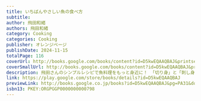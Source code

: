 ```yaml
---
title: いちばんやさしい魚の食べ方
subtitle: 
author: 飛田和緒
authors: 飛田和緒
category: Cooking
categories: Cooking
publisher: オレンジページ
publishDate: 2024-11-15
totalPage: 116
coverUrl: http://books.google.com/books/content?id=D5kwEQAAQBAJ&printsec=frontcover&img=1&zoom=1&edge=curl&source=gbs_api
coverSmallUrl: http://books.google.com/books/content?id=D5kwEQAAQBAJ&printsec=frontcover&img=1&zoom=5&edge=curl&source=gbs_api
description: 飛田さんのシンプルレシピで魚料理をもっと身近に！ 「切り身」と「刺し身」を使った、毎日作りたくなる簡単なメニューから、イクラのしょうゆ漬け、かきのオイル煮、自家製ツナなどのごちそうストックまで、おいしい魚介レシピがそろった一冊。さばき方や下ごしらえも、写真つきでていねいに解説しています。 《コンテンツの紹介》 【第1章】まずは、ここから。切り身と刺し身を使いこなす 切り身／刺し身 【第2章】旬を味わう シンプルな魚料理 ○春 鯛／さわら／かつお／やりいか／ほたるいか／あさり ○夏 あじ／豆あじ／たこ／いわし／するめいか 【第3章】旬を味わう シンプルな魚料理 ○秋 さんま／鮭・サーモン／さば ○冬 ぶり／えび／たら／かき／帆立て 【ごちそうストック】 自家製かつおツナ／まぐろの赤ワイン漬け／自家製イクラのしょうゆ漬け／かきのオイル漬け 【手がかからないけど喜ばれる わが家のおもてなし】 しらすあれこれ／手巻きずし ※定価、ページ表記は紙版のものです。一部記事・ 写真・付録は電子版に掲載しない場合があります。
link: https://play.google.com/store/books/details?id=D5kwEQAAQBAJ
previewLink: http://books.google.co.jp/books?id=D5kwEQAAQBAJ&pg=PA31&dq=%E3%81%84%E3%81%A1%E3%81%B0%E3%82%93%E3%82%84%E3%81%95%E3%81%97%E3%81%84%E9%AD%9A%E3%81%AE%E9%A3%9F%E3%81%B9%E6%96%B9&hl=&as_pt=BOOKS&cd=1&source=gbs_api
isbn13: PKEY:ORGPGGP0000000000798
---
```

